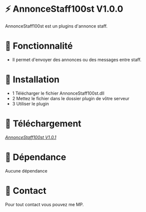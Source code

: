 # ⚡ AnnonceStaff100st V1.0.0

AnnonceStaff100st est un plugins d'annonce staff.

# 🔧 Fonctionnalité

- Il permet d'envoyer des annonces ou des messages entre staff.
  
# 🔌  Installation

- 1 Télécharger le fichier AnnonceStaff100st.dll
- 2 Mettez le fichier dans le dossier plugin de vôtre serveur
- 3 Utiliser le plugin

# 🧩  Téléchargement

*[AnnonceStaff100st V1.0.1](https://github.com/cole100st/AnnonceStaff100st/releases/tag/AnnonceStaff100st)*

# 📗  Dépendance

Aucune dépendance

# 📮  Contact

Pour tout contact vous pouvez me MP.
